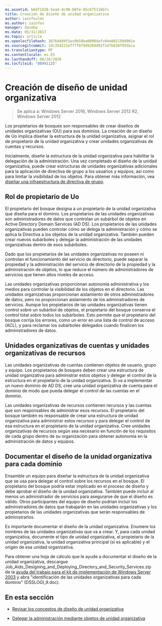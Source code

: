 ```yaml
---
ms.assetid: b8df1828-5ead-4c90-b0fe-95c675116b7c
title: Creación de diseño de unidad organizativa
author: iainfoulds
ms.author: iainfou
manager: daveba
ms.date: 05/31/2017
ms.topic: article
ms.openlocfilehash: 3676d489f3ac0b59ba00904afc04e865150d901e
ms.sourcegitcommit: 1dc35d221eff7f079d9209d92f14fb630f955bca
ms.translationtype: MT
ms.contentlocale: es-ES
ms.lasthandoff: 08/26/2020
ms.locfileid: "88941125"
---
```

# <a name="creating-an-organizational-unit-design"></a>Creación de diseño de unidad organizativa

> Se aplica a: Windows Server 2016, Windows Server 2012 R2, Windows Server 2012

Los propietarios de bosques son responsables de crear diseños de unidades organizativas (OU) para sus dominios. La creación de un diseño de Uo implica diseñar la estructura de la unidad organizativa, asignar el rol de propietario de la unidad organizativa y crear unidades organizativas de cuentas y recursos.

Inicialmente, diseñe la estructura de la unidad organizativa para habilitar la delegación de la administración. Una vez completado el diseño de la unidad organizativa, puede crear estructuras de unidades organizativas adicionales para la aplicación de directiva de grupo a los usuarios y equipos, así como para limitar la visibilidad de los objetos. Para obtener más información, vea [diseñar una infraestructura de directiva de grupo](/previous-versions/windows/it-pro/windows-server-2003/cc786524(v=ws.10)).

## <a name="ou-owner-role"></a>Rol de propietario de Uo
El propietario del bosque designa a un propietario de la unidad organizativa que diseña para el dominio. Los propietarios de las unidades organizativas son administradores de datos que controlan un subárbol de objetos en Active Directory Domain Services (AD DS). Los propietarios de las unidades organizativas pueden controlar cómo se delega la administración y cómo se aplica la Directiva a los objetos de la unidad organizativa. También pueden crear nuevos subárboles y delegar la administración de las unidades organizativas dentro de esos subárboles.

Dado que los propietarios de las unidades organizativas no poseen ni controlan el funcionamiento del servicio de directorio, puede separar la propiedad y la administración del servicio de directorio de la propiedad y la administración de objetos, lo que reduce el número de administradores de servicios que tienen altos niveles de acceso.

Las unidades organizativas proporcionan autonomía administrativa y los medios para controlar la visibilidad de los objetos en el directorio. Las unidades organizativas proporcionan aislamiento de otros administradores de datos, pero no proporcionan aislamiento de los administradores de servicios. Aunque los propietarios de las unidades organizativas tienen control sobre un subárbol de objetos, el propietario del bosque conserva el control total sobre todos los subárboles. Esto permite que el propietario del bosque corrija los errores, como un error en una lista de control de acceso (ACL), y para reclamar los subárboles delegados cuando finalicen los administradores de datos.

## <a name="account-ous-and-resource-ous"></a>Unidades organizativas de cuentas y unidades organizativas de recursos
Las unidades organizativas de cuentas contienen objetos de usuario, grupo y equipo. Los propietarios de bosques deben crear una estructura de unidad organizativa para administrar estos objetos y delegar el control de la estructura en el propietario de la unidad organizativa. Si va a implementar un nuevo dominio de AD DS, cree una unidad organizativa de cuenta para el dominio de modo que pueda delegar el control de las cuentas en el dominio.

Las unidades organizativas de recursos contienen recursos y las cuentas que son responsables de administrar esos recursos. El propietario del bosque también es responsable de crear una estructura de unidad organizativa para administrar estos recursos y para delegar el control de esa estructura en el propietario de la unidad organizativa. Cree unidades organizativas de recursos según sea necesario en función de los requisitos de cada grupo dentro de su organización para obtener autonomía en la administración de datos y equipos.

## <a name="documenting-the-ou-design-for-each-domain"></a>Documentar el diseño de la unidad organizativa para cada dominio
Ensamble un equipo para diseñar la estructura de la unidad organizativa que se usa para delegar el control sobre los recursos en el bosque. El propietario del bosque podría estar implicado en el proceso de diseño y debe aprobar el diseño de la unidad organizativa. También puede incluir al menos un administrador de servicios para asegurarse de que el diseño es válido. Otros participantes del equipo de diseño podrían incluir los administradores de datos que trabajarán en las unidades organizativas y los propietarios de las unidades organizativas que serán responsables de administrarlos.

Es importante documentar el diseño de la unidad organizativa. Enumere los nombres de las unidades organizativas que va a crear. Y, para cada unidad organizativa, documente el tipo de unidad organizativa, el propietario de la unidad organizativa, la unidad organizativa principal (si es aplicable) y el origen de esa unidad organizativa.

Para obtener una hoja de cálculo que le ayude a documentar el diseño de la unidad organizativa, descargue Job_Aids_Designing_and_Deploying_Directory_and_Security_Services.zip de la [ayuda del trabajo para el kit de implementación de Windows Server 2003](https://microsoft.com/download/details.aspx?id=9608) y abra "identificación de las unidades organizativas para cada dominio" (DSSLOGI_9.doc).

## <a name="in-this-section"></a>En esta sección

- [Revisar los conceptos de diseño de unidad organizativa](../../ad-ds/plan/Reviewing-OU-Design-Concepts.md)

- [Delegar la administración mediante objetos de unidad organizativa](../../ad-ds/plan/Delegating-Administration-by-Using-OU-Objects.md)
